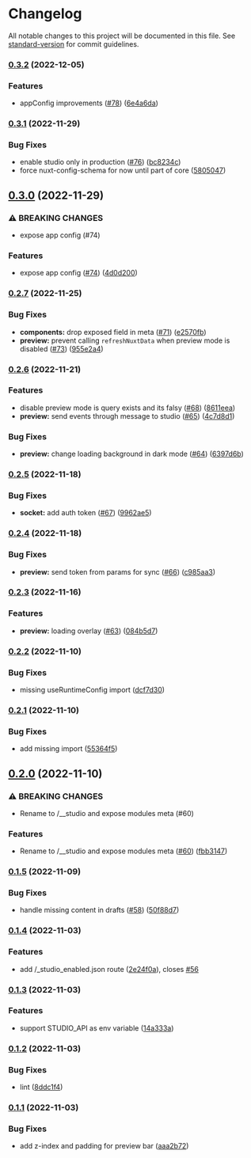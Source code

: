 # Changelog

All notable changes to this project will be documented in this file. See [standard-version](https://github.com/conventional-changelog/standard-version) for commit guidelines.

### [0.3.2](https://github.com/nuxtlabs/studio.nuxt.com/compare/v0.3.1...v0.3.2) (2022-12-05)


### Features

* appConfig improvements ([#78](https://github.com/nuxtlabs/studio.nuxt.com/issues/78)) ([6e4a6da](https://github.com/nuxtlabs/studio.nuxt.com/commit/6e4a6da71e8109fedc9345ebf5129601fc76bd2a))

### [0.3.1](https://github.com/nuxtlabs/studio.nuxt.com/compare/v0.3.0...v0.3.1) (2022-11-29)


### Bug Fixes

* enable studio only in production ([#76](https://github.com/nuxtlabs/studio.nuxt.com/issues/76)) ([bc8234c](https://github.com/nuxtlabs/studio.nuxt.com/commit/bc8234c4bfef20e00488a7c23b1779c67a74bdcd))
* force nuxt-config-schema for now until part of core ([5805047](https://github.com/nuxtlabs/studio.nuxt.com/commit/58050476b1f95dee13ebb0624d9322de537adcfa))

## [0.3.0](https://github.com/nuxtlabs/studio.nuxt.com/compare/v0.2.7...v0.3.0) (2022-11-29)


### ⚠ BREAKING CHANGES

* expose app config (#74)

### Features

* expose app config ([#74](https://github.com/nuxtlabs/studio.nuxt.com/issues/74)) ([4d0d200](https://github.com/nuxtlabs/studio.nuxt.com/commit/4d0d20088eb3b47d7e05e1adc8fda61e0b60a3e4))

### [0.2.7](https://github.com/nuxtlabs/studio.nuxt.com/compare/v0.2.6...v0.2.7) (2022-11-25)


### Bug Fixes

* **components:** drop exposed field in meta ([#71](https://github.com/nuxtlabs/studio.nuxt.com/issues/71)) ([e2570fb](https://github.com/nuxtlabs/studio.nuxt.com/commit/e2570fbd71eba45b5cb460d685822f17cd918222))
* **preview:** prevent calling `refreshNuxtData` when preview mode is disabled ([#73](https://github.com/nuxtlabs/studio.nuxt.com/issues/73)) ([955e2a4](https://github.com/nuxtlabs/studio.nuxt.com/commit/955e2a409045a65b6392a559aaf9342390846ede))

### [0.2.6](https://github.com/nuxtlabs/studio.nuxt.com/compare/v0.2.5...v0.2.6) (2022-11-21)


### Features

* disable preview mode is query exists and its falsy ([#68](https://github.com/nuxtlabs/studio.nuxt.com/issues/68)) ([8611eea](https://github.com/nuxtlabs/studio.nuxt.com/commit/8611eeae70fc9873f74fa64b6ea5ce352b67467e))
* **preview:** send events through message to studio ([#65](https://github.com/nuxtlabs/studio.nuxt.com/issues/65)) ([4c7d8d1](https://github.com/nuxtlabs/studio.nuxt.com/commit/4c7d8d17404f506b503feda57f2bd0342a9e5d7a))


### Bug Fixes

* **preview:** change loading background in dark mode ([#64](https://github.com/nuxtlabs/studio.nuxt.com/issues/64)) ([6397d6b](https://github.com/nuxtlabs/studio.nuxt.com/commit/6397d6b3fd3bc7ba424120f5b7bb56e2831b9b9a))

### [0.2.5](https://github.com/nuxtlabs/studio.nuxt.com/compare/v0.2.4...v0.2.5) (2022-11-18)


### Bug Fixes

* **socket:** add auth token ([#67](https://github.com/nuxtlabs/studio.nuxt.com/issues/67)) ([9962ae5](https://github.com/nuxtlabs/studio.nuxt.com/commit/9962ae5dd4d57819472f9df5d74a6a316b64a7fb))

### [0.2.4](https://github.com/nuxtlabs/studio.nuxt.com/compare/v0.2.3...v0.2.4) (2022-11-18)


### Bug Fixes

* **preview:** send token from params for sync ([#66](https://github.com/nuxtlabs/studio.nuxt.com/issues/66)) ([c985aa3](https://github.com/nuxtlabs/studio.nuxt.com/commit/c985aa3fbc446b8c7ec62b0820fff6fe0e03459c))

### [0.2.3](https://github.com/nuxtlabs/studio.nuxt.com/compare/v0.2.2...v0.2.3) (2022-11-16)


### Features

* **preview:** loading overlay ([#63](https://github.com/nuxtlabs/studio.nuxt.com/issues/63)) ([084b5d7](https://github.com/nuxtlabs/studio.nuxt.com/commit/084b5d7d46f34f422ac72acf992dbaff973f4476))

### [0.2.2](https://github.com/nuxtlabs/studio.nuxt.com/compare/v0.2.1...v0.2.2) (2022-11-10)


### Bug Fixes

* missing useRuntimeConfig import ([dcf7d30](https://github.com/nuxtlabs/studio.nuxt.com/commit/dcf7d30b46f82063077890e375c536644758d6d4))

### [0.2.1](https://github.com/nuxtlabs/studio.nuxt.com/compare/v0.2.0...v0.2.1) (2022-11-10)


### Bug Fixes

* add missing import ([55364f5](https://github.com/nuxtlabs/studio.nuxt.com/commit/55364f5ef7aea2e4f4f2fdd03de89e8e416033ad))

## [0.2.0](https://github.com/nuxtlabs/studio.nuxt.com/compare/v0.1.5...v0.2.0) (2022-11-10)


### ⚠ BREAKING CHANGES

* Rename to /__studio and expose modules meta (#60)

### Features

* Rename to /__studio and expose modules meta ([#60](https://github.com/nuxtlabs/studio.nuxt.com/issues/60)) ([fbb3147](https://github.com/nuxtlabs/studio.nuxt.com/commit/fbb3147f76b6b60a9ed8ec99744014a511ca079d))

### [0.1.5](https://github.com/nuxtlabs/studio.nuxt.com/compare/v0.1.4...v0.1.5) (2022-11-09)


### Bug Fixes

* handle missing content in drafts ([#58](https://github.com/nuxtlabs/studio.nuxt.com/issues/58)) ([50f88d7](https://github.com/nuxtlabs/studio.nuxt.com/commit/50f88d7ebbfb1734cb5037e66e0d8419d3c10533))

### [0.1.4](https://github.com/nuxtlabs/studio.nuxt.com/compare/v0.1.3...v0.1.4) (2022-11-03)


### Features

* add /_studio_enabled.json route ([2e24f0a](https://github.com/nuxtlabs/studio.nuxt.com/commit/2e24f0acf766e05d19b0aaf7532383e5b51648ce)), closes [#56](https://github.com/nuxtlabs/studio.nuxt.com/issues/56)

### [0.1.3](https://github.com/nuxtlabs/studio.nuxt.com/compare/v0.1.2...v0.1.3) (2022-11-03)


### Features

* support STUDIO_API as env variable ([14a333a](https://github.com/nuxtlabs/studio.nuxt.com/commit/14a333a4327463225b6894503c366ecc6ccd2364))

### [0.1.2](https://github.com/nuxtlabs/studio.nuxt.com/compare/v0.1.1...v0.1.2) (2022-11-03)


### Bug Fixes

* lint ([8ddc1f4](https://github.com/nuxtlabs/studio.nuxt.com/commit/8ddc1f4d9accfad13ccd3d79283c7646137931c3))

### [0.1.1](https://github.com/nuxtlabs/studio.nuxt.com/compare/v0.1.0...v0.1.1) (2022-11-03)


### Bug Fixes

* add z-index and padding for preview bar ([aaa2b72](https://github.com/nuxtlabs/studio.nuxt.com/commit/aaa2b72c59d823bb6df7c7d8bb3755b055f5545b))
